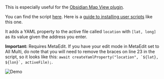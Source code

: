 This is especially useful for the [Obsidian Map View plugin](https://github.com/esm7/obsidian-map-view).

You can find the script [here](./Attachments/getLongLatFromAddress.js).
Here is a [guide to installing user scripts](./Capture_FetchTasksFromTodoist.md) like this one.

It adds a YAML property to the active file called ``location`` with `[lat, long]` as its value given the address you enter.

**Important:** Requires MetaEdit. If you have your edit mode in MetaEdit set to All Multi, do note that you will need to remove the braces on line 23 in the script, so it looks like this: ```await createYamlProperty("location", `${lat}, ${lon}`, activeFile);```.

![Demo](../Images/longLatDemo.gif)

